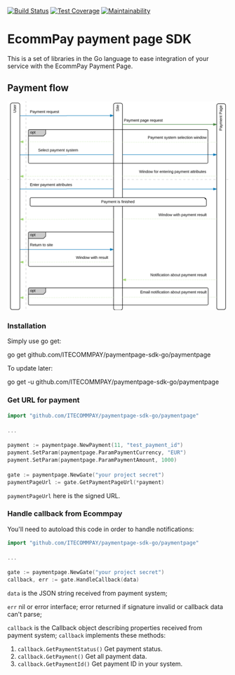 [![Build Status](https://travis-ci.org/ITECOMMPAY/paymentpage-sdk-go.svg?branch=master)](https://travis-ci.org/ITECOMMPAY/paymentpage-sdk-go.svg)
[![Test Coverage](https://api.codeclimate.com/v1/badges/d2273c0e2df6cf669a21/test_coverage)](https://codeclimate.com/github/ITECOMMPAY/paymentpage-sdk-go/test_coverage)
[![Maintainability](https://api.codeclimate.com/v1/badges/d2273c0e2df6cf669a21/maintainability)](https://codeclimate.com/github/ITECOMMPAY/paymentpage-sdk-go/maintainability)

# EcommPay payment page SDK

This is a set of libraries in the Go language to ease integration of your service
with the EcommPay Payment Page.

## Payment flow

![Payment flow](https://raw.githubusercontent.com/ITECOMMPAY/paymentpage-sdk-go/master/flow.png)

### Installation

Simply use go get:

go get github.com/ITECOMMPAY/paymentpage-sdk-go/paymentpage

To update later:

go get -u github.com/ITECOMMPAY/paymentpage-sdk-go/paymentpage

### Get URL for payment

```go
import "github.com/ITECOMMPAY/paymentpage-sdk-go/paymentpage"

...

payment := paymentpage.NewPayment(11, "test_payment_id")
payment.SetParam(paymentpage.ParamPaymentCurrency, "EUR")
payment.SetParam(paymentpage.ParamPaymentAmount, 1000)

gate := paymentpage.NewGate("your project secret")
paymentPageUrl := gate.GetPaymentPageUrl(*payment)
``` 

`paymentPageUrl` here is the signed URL.

### Handle callback from Ecommpay

You'll need to autoload this code in order to handle notifications:

```go
import "github.com/ITECOMMPAY/paymentpage-sdk-go/paymentpage"

...

gate := paymentpage.NewGate("your project secret")
callback, err := gate.HandleCallback(data)
```

`data` is the JSON string received from payment system;

`err` nil or error interface; error returned if signature invalid or callback data can't parse;

`callback` is the Callback object describing properties received from payment system;
`callback` implements these methods: 
1. `callback.GetPaymentStatus()`
    Get payment status.
2. `callback.GetPayment()`
    Get all payment data.
3. `callback.GetPaymentId()`
    Get payment ID in your system.
